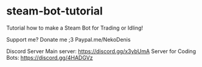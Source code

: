 # steam-bot-tutorial
Tutorial how to make a Steam Bot for Trading or Idling!

Support me? Donate me ;3
Paypal.me/NekoDenis

Discord Server Main server: https://discord.gg/x3ybUmA Server for Coding Bots: https://discord.gg/4HADGVz
